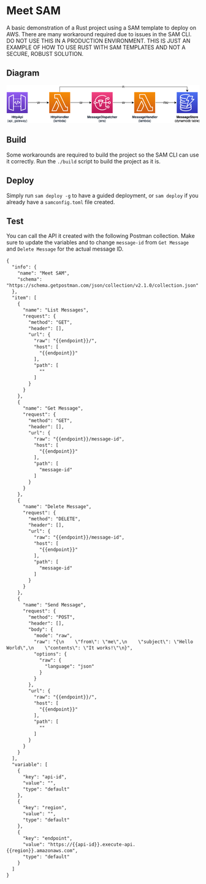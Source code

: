 # Meet SAM

A basic demonstration of a Rust project using a SAM template to deploy on AWS. There are many workaround required due to issues in the SAM CLI. DO NOT USE THIS IN A PRODUCTION ENVIRONMENT. THIS IS JUST AN EXAMPLE OF HOW TO USE RUST WITH SAM TEMPLATES AND NOT A SECURE, ROBUST SOLUTION.

## Diagram

![alt Project Diagram](Meet-SAM.png)

## Build

Some workarounds are required to build the project so the SAM CLI can use it correctly. Run the `./build` script to build the project as it is.

## Deploy

Simply run `sam deploy -g` to have a guided deployment, or `sam deploy` if you already have a `samconfig.toml` file created.

## Test

You can call the API it created with the following Postman collection. Make sure to update the variables and to change `message-id` from `Get Message` and `Delete Message` for the actual message ID.

```
{
  "info": {
    "name": "Meet SAM",
    "schema": "https://schema.getpostman.com/json/collection/v2.1.0/collection.json"
  },
  "item": [
    {
      "name": "List Messages",
      "request": {
        "method": "GET",
        "header": [],
        "url": {
          "raw": "{{endpoint}}/",
          "host": [
            "{{endpoint}}"
          ],
          "path": [
            ""
          ]
        }
      }
    },
    {
      "name": "Get Message",
      "request": {
        "method": "GET",
        "header": [],
        "url": {
          "raw": "{{endpoint}}/message-id",
          "host": [
            "{{endpoint}}"
          ],
          "path": [
            "message-id"
          ]
        }
      }
    },
    {
      "name": "Delete Message",
      "request": {
        "method": "DELETE",
        "header": [],
        "url": {
          "raw": "{{endpoint}}/message-id",
          "host": [
            "{{endpoint}}"
          ],
          "path": [
            "message-id"
          ]
        }
      }
    },
    {
      "name": "Send Message",
      "request": {
        "method": "POST",
        "header": [],
        "body": {
          "mode": "raw",
          "raw": "{\n    \"from\": \"me\",\n    \"subject\": \"Hello World\",\n    \"contents\": \"It works!\"\n}",
          "options": {
            "raw": {
              "language": "json"
            }
          }
        },
        "url": {
          "raw": "{{endpoint}}/",
          "host": [
            "{{endpoint}}"
          ],
          "path": [
            ""
          ]
        }
      }
    }
  ],
  "variable": [
    {
      "key": "api-id",
      "value": "",
      "type": "default"
    },
    {
      "key": "region",
      "value": "",
      "type": "default"
    },
    {
      "key": "endpoint",
      "value": "https://{{api-id}}.execute-api.{{region}}.amazonaws.com",
      "type": "default"
    }
  ]
}
```
